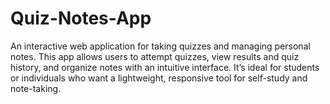 # Quiz-Notes-App
An interactive web application for taking quizzes and managing personal notes. This app allows users to attempt quizzes, view results and quiz history, and organize notes with an intuitive interface. It’s ideal for students or individuals who want a lightweight, responsive tool for self-study and note-taking.
